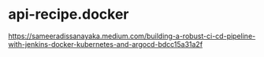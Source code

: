 # api-recipe.docker

https://sameeradissanayaka.medium.com/building-a-robust-ci-cd-pipeline-with-jenkins-docker-kubernetes-and-argocd-bdcc15a31a2f
